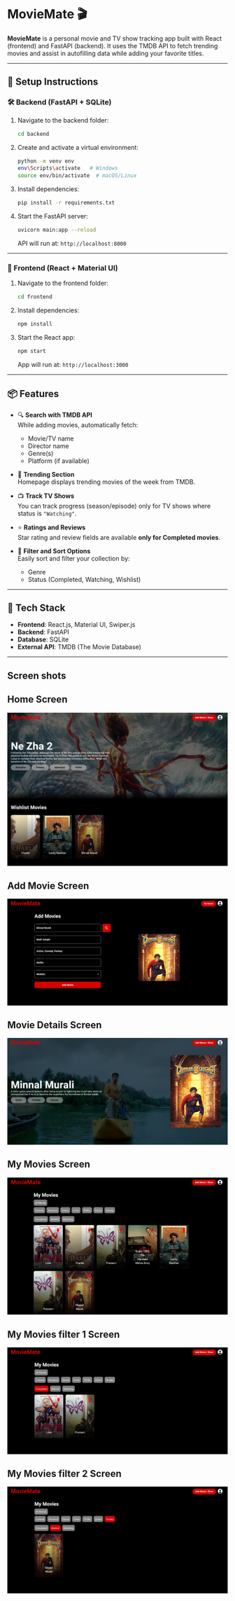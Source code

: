 
# MovieMate 🎬

**MovieMate** is a personal movie and TV show tracking app built with React (frontend) and FastAPI (backend). It uses the TMDB API to fetch trending movies and assist in autofilling data while adding your favorite titles.

---

## 🚀 Setup Instructions

### 🛠 Backend (FastAPI + SQLite)

1. Navigate to the backend folder:

   ```bash
   cd backend
   ```

2. Create and activate a virtual environment:

   ```bash
   python -m venv env
   env\Scripts\activate   # Windows
   source env/bin/activate  # macOS/Linux
   ```

3. Install dependencies:

   ```bash
   pip install -r requirements.txt
   ```

4. Start the FastAPI server:

   ```bash
   uvicorn main:app --reload
   ```

   API will run at: `http://localhost:8000`

---

### 🎨 Frontend (React + Material UI)

1. Navigate to the frontend folder:

   ```bash
   cd frontend
   ```

2. Install dependencies:

   ```bash
   npm install
   ```

3. Start the React app:

   ```bash
   npm start
   ```

   App will run at: `http://localhost:3000`

---

## 📦 Features

- 🔍 **Search with TMDB API**  
  While adding movies, automatically fetch:
  - Movie/TV name
  - Director name
  - Genre(s)
  - Platform (if available)

- 🌟 **Trending Section**  
  Homepage displays trending movies of the week from TMDB.

- 📺 **Track TV Shows**  
  You can track progress (season/episode) only for TV shows where status is `"Watching"`.

- ⭐ **Ratings and Reviews**  
  Star rating and review fields are available **only for Completed movies**.

- 🧮 **Filter and Sort Options**  
  Easily sort and filter your collection by:
  - Genre
  - Status (Completed, Watching, Wishlist)

---

## 🧰 Tech Stack

- **Frontend**: React.js, Material UI, Swiper.js
- **Backend**: FastAPI
- **Database**: SQLite
- **External API**: TMDB (The Movie Database)

---
## Screen shots
## Home Screen
![image](screenshots/home.jpeg)
## Add Movie Screen
![image](screenshots/add_movies.jpeg)
## Movie Details Screen
![image](screenshots/movie_details.jpeg)
## My Movies Screen
![image](screenshots/my_movies.jpeg)
## My Movies filter 1 Screen
![image](screenshots/my_movies_filter.jpeg)
## My Movies filter 2 Screen
![image](screenshots/my_movies_filter2.jpeg)
